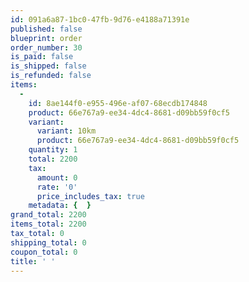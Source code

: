 ```yaml
---
id: 091a6a87-1bc0-47fb-9d76-e4188a71391e
published: false
blueprint: order
order_number: 30
is_paid: false
is_shipped: false
is_refunded: false
items:
  -
    id: 8ae144f0-e955-496e-af07-68ecdb174848
    product: 66e767a9-ee34-4dc4-8681-d09bb59f0cf5
    variant:
      variant: 10km
      product: 66e767a9-ee34-4dc4-8681-d09bb59f0cf5
    quantity: 1
    total: 2200
    tax:
      amount: 0
      rate: '0'
      price_includes_tax: true
    metadata: {  }
grand_total: 2200
items_total: 2200
tax_total: 0
shipping_total: 0
coupon_total: 0
title: ' '
---
```


